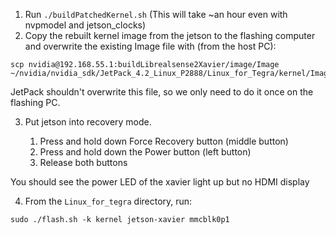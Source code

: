 1. Run `./buildPatchedKernel.sh` (This will take ~an hour even with nvpmodel and jetson_clocks)
2. Copy the rebuilt kernel image from the jetson to the flashing computer and overwrite the existing Image file with (from the host PC):

```
scp nvidia@192.168.55.1:buildLibrealsense2Xavier/image/Image ~/nvidia/nvidia_sdk/JetPack_4.2_Linux_P2888/Linux_for_Tegra/kernel/Image
```

JetPack shouldn't overwrite this file, so we only need to do it once on the flashing PC.

3. Put jetson into recovery mode. 

    1. Press and hold down Force Recovery button (middle button)
    2. Press and hold down the Power button (left button)
    3. Release both buttons

You should see the power LED of the xavier light up but no HDMI display

4. From the `Linux_for_tegra` directory, run: 

`sudo ./flash.sh -k kernel jetson-xavier mmcblk0p1`